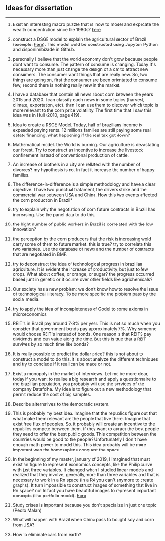 ## Ideas for dissertation
---
1. Exist an interesting macro puzzle that is: how to model and explicate the wealth concentration since the 1980s?  [here](https://github.com/gboehl/macro_puzzles)

2. construct a DSGE model to explain the agricultural sector of Brazil (exemple: [here](https://ier.ut.ac.ir/article_74482_a2df61a0f8c36432f39f6a40fe42aa7e.pdf)). This model wold be constructed using Jupyter+Python and disponimibizade in Github.

3. personally I believe that the world economy don't grow because people dont want to consume. The pattern of consume is changing. Today It's necessary more than just change the design of a car to attract new consumers. The consumer want things that are really new. So, two things are going on, first the consumer are been orientated to consume few, second there is nothing really new in the market.

4. I have a database that contain all news about corn between the years 2015 and 2020. I can classify each news in some topics (harvest, climate, exportation, etc). then I can use them to discover which topic is more relevant to the corn price volatility. The first time that I saw this idea was in Hull (2010, page 419).

5. Idea to create a DSGE Model. Today, half of brazilians income is expended paying rents. 12 millions families are still paying some real estate financing. what happening if the real tax get down?

6. Mathematical model. the World is burning. Our agriculture is devastating our forest. Try to construct an incentive to increase the livestock confinement instead of conventional production of cattle.

7. An increase of brothels in a city are rellated with the number of divorces? my hypothesis is no. In fact it increase the number of happy families.

8. The difference-in-difference is a simple methodology and have a clear objective. I have two punctual tratament, the drivers strike and the commercial war between USA and China. How this two events affected the corn production in Brazil?

9. try to explain why the negotiation of corn future contracts in Brazil has increasing. Use the panel data to do this.

10. the hight number of public workers in Brazil is correlated with the low innovation?

11. the perception by the corn producers that the risk is increasing wold carry some of them to future market. this is true? try to correlate this two variables. Use the database of news and the number of contracts that are negotiated in BMF.

12. try to deconstruct the idea of technological progress in brazilian agriculture. It is evident the increase of productivity, but just to few crops. What about coffee, or orange, or sugar? the progress occurred based junt in genetic or it ocurre over other fields like agrichemicals?

13. Our society has a new problem: we don't know how to resolve the issue of technological illiteracy. To be more specific the problem pass by the social media.

14. try to apply the idea of ​​incompleteness of Godel to some axioms in microeconomics.

15. REIT's in Brazil pay around 7-8% per year. This is not so much when you consider that government bonds pay approximately 7%. Why someone would choose REIT's instead of bonds. One reason is that REITS pay dividends and can value along the time. But this is true that a REIT survives by so much time like bonds?

16. It is really possible to predict the dollar price? this is not about to construct a model to do this. It is about analyze the different techniques and try to conclude if it reali can be made or not.

17. Exist a monopoly in the market of interviews. Let me be more clear, today if you want to realise a big research and apply a questionnaire to the brazilian population, you probably will use the services of the company Datafolha. My idea is to figure out a new methodology that permit reduce the cost of big samples.

18. Describe alternatives to the democratic system.

19. This is probably my best idea. Imagine that the republics figure out that what make them relevant are the people that live there. Imagine that exist free flux of peoples. So, it probably will create an incentive to the  republics compete between them. If they want to attract the best people they need to offer the best public goods. This competition between the countries would be good to the people? Unfortunately I don't have enough math power to model this. This idea probably will be more important wen the homosapiens conquest the space.

20. In the beginning of my master, january of 2019, I imagined that must exist an figure to represent economics concepts, like the Philip curve with just three variables. It changed when I studied linear models and realized that they involve, generally,more than three variables and that is necessary to work in a Rn space (in a R4 you can't anymore to create graphs). It turn impossible to construct images of something that live in Rn space? no! In fact you have beautiful images to represent important concepts (like portfolio model). [here](https://pangea.stanford.edu/news/video-beauty-algebra)

21. Study crises is important because you don't specialize in just one topic (Pedro Malan)

22. What will happen with Brazil when China pass to bought soy and corn from USA?

23. How to eliminate cars from earth?

